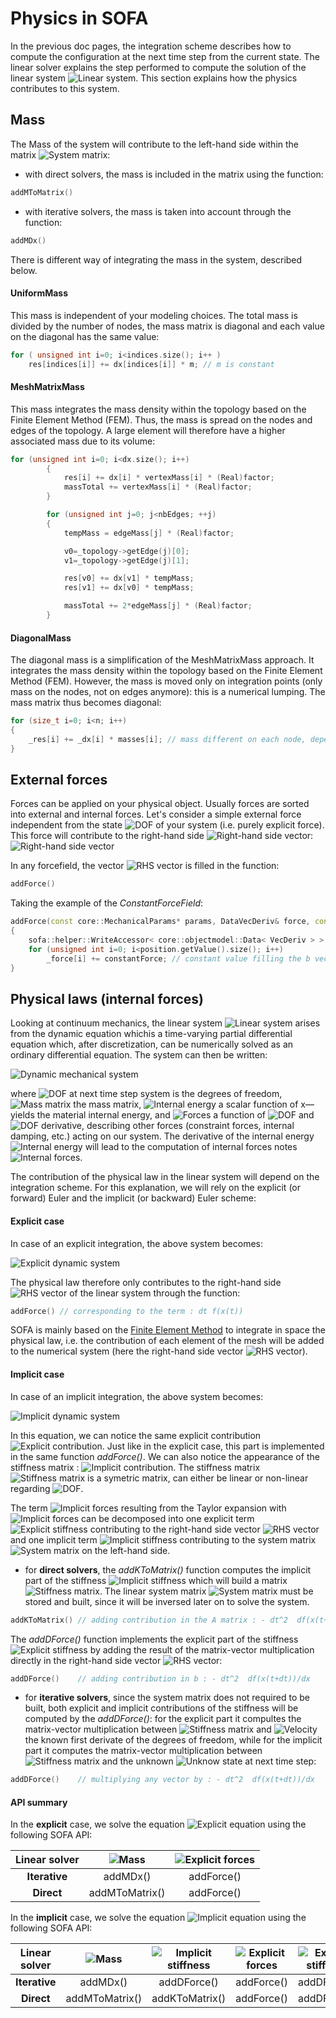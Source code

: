 Physics in SOFA
===============

In the previous doc pages, the integration scheme describes how to compute the configuration at the next time step from the current state. The linear solver explains the step performed to compute the solution of the linear system <img class="latex" src="https://latex.codecogs.com/png.latex?$$\mathbf{A}x=b$$" title="Linear system" />. This section explains how the physics contributes to this system.

Mass
----

The Mass of the system will contribute to the left-hand side within the matrix <img class="latex" src="https://latex.codecogs.com/png.latex?$$\mathbf{A}$$" title="System matrix" />:

* with direct solvers, the mass is included in the matrix using the function:
``` cpp
addMToMatrix()
```
* with iterative solvers, the mass is taken into account through the function:
``` cpp
addMDx()
```

There is different way of integrating the mass in the system, described below.


#### UniformMass ####

This mass is independent of your modeling choices. The total mass is divided by the number of nodes, the mass matrix is diagonal and each value on the diagonal has the same value:
``` cpp
for ( unsigned int i=0; i<indices.size(); i++ )
    res[indices[i]] += dx[indices[i]] * m; // m is constant
```


#### MeshMatrixMass ####

This mass integrates the mass density within the topology based on the Finite Element Method (FEM). Thus, the mass is spread on the nodes and edges of the topology. A large element will therefore have a higher associated mass due to its volume:
``` cpp
for (unsigned int i=0; i<dx.size(); i++)
        {
            res[i] += dx[i] * vertexMass[i] * (Real)factor;
            massTotal += vertexMass[i] * (Real)factor;
        }

        for (unsigned int j=0; j<nbEdges; ++j)
        {
            tempMass = edgeMass[j] * (Real)factor;

            v0=_topology->getEdge(j)[0];
            v1=_topology->getEdge(j)[1];

            res[v0] += dx[v1] * tempMass;
            res[v1] += dx[v0] * tempMass;

            massTotal += 2*edgeMass[j] * (Real)factor;
        }
```

#### DiagonalMass ####

The diagonal mass is a simplification of the MeshMatrixMass approach. It integrates the mass density within the topology based on the Finite Element Method (FEM). However, the mass is moved only on integration points (only mass on the nodes, not on edges anymore): this is a numerical lumping. The mass matrix thus becomes diagonal:
``` cpp
for (size_t i=0; i<n; i++)
{
    _res[i] += _dx[i] * masses[i]; // mass different on each node, depending on the topology
}
```



External forces
---------------

Forces can be applied on your physical object. Usually forces are sorted into external and internal forces. Let's consider a simple external force independent from the state <img class="latex" src="https://latex.codecogs.com/png.latex?$$x$$" title="DOF" /> of your system (i.e. purely explicit force). This force will contribute to the right-hand side <img class="latex" src="https://latex.codecogs.com/png.latex?$$b$$" title="Right-hand side vector" />: <img class="latex" src="https://latex.codecogs.com/png.latex?$$\mathbf{A}x=b=f_{ext}$$" title="Right-hand side vector" />

In any forcefield, the vector <img class="latex" src="https://latex.codecogs.com/png.latex?$$b$$" title="RHS vector" /> is filled in the function:
``` cpp
addForce()
```

Taking the example of the *ConstantForceField*:
``` cpp
addForce(const core::MechanicalParams* params, DataVecDeriv& force, const DataVecCoord& position, const DataVecDeriv&)
{
    sofa::helper::WriteAccessor< core::objectmodel::Data< VecDeriv > > _force = force;
    for (unsigned int i=0; i<position.getValue().size(); i++)
        _force[i] += constantForce; // constant value filling the b vector
}
```


Physical laws (internal forces)
-------------------------------

Looking at continuum mechanics, the linear system <img class="latex" src="https://latex.codecogs.com/png.latex?$$\mathbf{A}x=b$$" title="Linear system" /> arises from the dynamic equation whichis a time-varying partial differential equation which, after discretization, can be numerically solved as an ordinary differential equation. The system can then be written:

<img class="latex" src="https://latex.codecogs.com/png.latex?$$\mathbf{M}\ddot{x}=f_{ext}-\textstyle\frac{\partial%20E}{\partial%20x}$$" title="Dynamic mechanical system" />

where <img class="latex" src="https://latex.codecogs.com/png.latex?$$x$$" title="DOF at next time step system" /> is the degrees of freedom, <img class="latex" src="https://latex.codecogs.com/png.latex?$$\mathbf{M}$$" title="Mass matrix" /> the mass matrix, <img class="latex" src="https://latex.codecogs.com/png.latex?$$E$$" title="Internal energy" /> a scalar function of x—yields the material internal energy, and <img class="latex" src="https://latex.codecogs.com/png.latex?$$f$$" title="Forces" /> a function of <img class="latex" src="https://latex.codecogs.com/png.latex?$$x$$" title="DOF" /> and <img class="latex" src="https://latex.codecogs.com/png.latex?$$\dot{x}$$" title="DOF derivative" />, describing other forces (constraint forces, internal damping, etc.) acting on our system. The derivative of the internal energy <img class="latex" src="https://latex.codecogs.com/png.latex?$$E$$" title="Internal energy" /> will lead to the computation of internal forces notes <img class="latex" src="https://latex.codecogs.com/png.latex?$$f=-\textstyle\frac{\partial%20E}{\partial%20x}$$" title="Internal forces" />.

The contribution of the physical law in the linear system will depend on the integration scheme. For this explanation, we will rely on the explicit (or forward) Euler and the implicit (or backward) Euler scheme:

#### Explicit case ####

In case of an explicit integration, the above system becomes:

<img class="latex" src="https://latex.codecogs.com/png.latex?$$\mathbf{M}\Delta%20v=dt\left(f(x(t))\right)$$" title="Explicit dynamic system" />

The physical law therefore only contributes to the right-hand side <img class="latex" src="https://latex.codecogs.com/png.latex?$$b$$" title="RHS vector" /> of the linear system through the function:

``` cpp
addForce() // corresponding to the term : dt f(x(t))
```
SOFA is mainly based on the [Finite Element Method](https://en.wikipedia.org/wiki/Finite_element_method) to integrate in space the physical law, i.e. the contribution of each element of the mesh will be added to the numerical system (here the right-hand side vector <img class="latex" src="https://latex.codecogs.com/png.latex?$$b$$" title="RHS vector" />). 


#### Implicit case ####

In case of an implicit integration, the above system becomes:

<img class="latex" src="https://latex.codecogs.com/png.latex?$$\mathbf{M}\Delta%20v=dt\left(f(x(t))+\textstyle\frac{\partial%20f}{\partial%20x}\Delta%20x+\textstyle\frac{\partial%20f}{\partial%20v}\Delta%20v\right)$$" title="Implicit dynamic system" />

In this equation, we can notice the same explicit contribution <img class="latex" src="https://latex.codecogs.com/png.latex?$$dt\left(f(x(t))\right)$$" title="Explicit contribution" />. Just like in the explicit case, this part is implemented in the same function _addForce()_. We can also notice the appearance of the stiffness matrix : <img class="latex" src="https://latex.codecogs.com/png.latex?$$\mathbf{K}_{ij}=\textstyle\frac{\partial%20f_i}{\partial%20x_j}$$" title="Implicit contribution" />. The stiffness matrix <img class="latex" src="https://latex.codecogs.com/png.latex?$$\mathbf{K}$$" title="Stiffness matrix" /> is a symetric matrix, can either be linear or non-linear regarding <img class="latex" src="https://latex.codecogs.com/png.latex?$$x$$" title="DOF" />.

The term <img class="latex" src="https://latex.codecogs.com/png.latex?$$dt\textstyle\frac{\partial%20f}{\partial%20x}\Delta%20x$$" title="Implicit forces" /> resulting from the Taylor expansion with <img class="latex" src="https://latex.codecogs.com/png.latex?$$\Delta%20x=x(t+dt)-x(t)=dt(v(t)+\Delta%20v)$$" title="Implicit forces" /> can be decomposed into one explicit term <img class="latex" src="https://latex.codecogs.com/png.latex?$$dt^2\textstyle\frac{\partial%20f}{\partial%20x}v(t)$$" title="Explicit stiffness" /> contributing to the right-hand side vector <img class="latex" src="https://latex.codecogs.com/png.latex?$$b$$" title="RHS vector" /> and one implicit term <img class="latex" src="https://latex.codecogs.com/png.latex?$$dt^2\textstyle\frac{\partial%20f}{\partial%20x}\Delta%20v$$" title="Implicit stiffness" /> contributing to the system matrix <img class="latex" src="https://latex.codecogs.com/png.latex?$$\mathbf{A}$$" title="System matrix" /> on the left-hand side.


* for **direct solvers**, the *addKToMatrix()* function computes the implicit part of the stiffness <img class="latex" src="https://latex.codecogs.com/png.latex?$$dt^2\textstyle\frac{\partial%20f}{\partial%20x}\Delta%20v$$" title="Implicit stiffness" /> which will build a matrix <img class="latex" src="https://latex.codecogs.com/png.latex?$$\mathbf{K}$$" title="Stiffness matrix" />. The linear system matrix <img class="latex" src="https://latex.codecogs.com/png.latex?$$\mathbf{A}$$" title="System matrix" /> must be stored and built, since it will be inversed later on to solve the system.
``` cpp
addKToMatrix() // adding contribution in the A matrix : - dt^2  df(x(t+dt))/dx
```
The *addDForce()* function implements the explicit part of the stiffness <img class="latex" src="https://latex.codecogs.com/png.latex?$$dt^2\textstyle\frac{\partial%20f}{\partial%20x}v(t)$$" title="Explicit stiffness" /> by adding the result of the matrix-vector multiplication directly in the right-hand side vector <img class="latex" src="https://latex.codecogs.com/png.latex?$$b$$" title="RHS vector" />:
``` cpp
addDForce()    // adding contribution in b : - dt^2  df(x(t+dt))/dx
```


* for **iterative solvers**, since the system matrix does not required to be built, both explicit and implicit contributions of the stiffness will be computed by the *addDForce()*: for the explicit part it compultes the matrix-vector multiplication between <img class="latex" src="https://latex.codecogs.com/png.latex?$$\mathbf{K}$$" title="Stiffness matrix" /> and <img class="latex" src="https://latex.codecogs.com/png.latex?$$v$$" title="Velocity" /> the known first derivate of the degrees of freedom, while for the implicit part it computes the matrix-vector multiplication between <img class="latex" src="https://latex.codecogs.com/png.latex?$$\mathbf{K}$$" title="Stiffness matrix" /> and the unknown <img class="latex" src="https://latex.codecogs.com/png.latex?$$\Delta%20v$$" title="Unknow state at next time step" />:
``` cpp
addDForce()    // multiplying any vector by : - dt^2  df(x(t+dt))/dx
```

#### API summary ####

In the **explicit** case, we solve the equation <img class="latex" src="https://latex.codecogs.com/png.latex?$$\mathbf{M}\Delta%20v=dt\left(f(x(t))\right)$$" title="Explicit equation" /> using the following SOFA API:

| Linear solver | <img class="latex" src="https://latex.codecogs.com/png.latex?$$\mathbf{M}\Delta%20v$$" title="Mass" /> | <img class="latex" src="https://latex.codecogs.com/png.latex?$$dt\left(f(x(t))\right)$$" title="Explicit forces" /> |
|:----------:|:-------------:|:--------:|
| **Iterative**  | addMDx()      | addForce() |
| **Direct**     | addMToMatrix()  | addForce() |


In the **implicit** case, we solve the equation <img class="latex" src="https://latex.codecogs.com/png.latex?$$\left(%20\mathbf{M}-dt^2%20\cdot%20\textstyle\frac{\partial%20f}{\partial%20x}\right)%20\Delta%20v=dt%20\cdot%20f(x(t))+dt^2%20\cdot%20\textstyle\frac{\partial%20f}{\partial%20x}v(t)$$" title="Implicit equation" /> using the following SOFA API:

| Linear solver | <img class="latex" src="https://latex.codecogs.com/png.latex?$$\mathbf{M}\Delta%20v$$" title="Mass" /> | <img class="latex" src="https://latex.codecogs.com/png.latex?$$-dt^2%20\cdot%20\textstyle\frac{\partial%20f}{\partial%20x}\Delta%20v$$" title="Implicit stiffness" /> | <img class="latex" src="https://latex.codecogs.com/png.latex?$$dt%20\cdot%20f(x(t))$$" title="Explicit forces" /> | <img class="latex" src="https://latex.codecogs.com/png.latex?$$dt^2\textstyle\frac{\partial%20f}{\partial%20x}v(t)$$" title="Explicit stiffness" /> |
|:-------------:|:--------------:|:--------------:|:----------:|:-----------:|
| **Iterative** | addMDx()       | addDForce()    | addForce() | addDForce() |
| **Direct**    | addMToMatrix() | addKToMatrix() | addForce() | addDForce() |